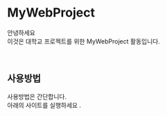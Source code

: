 # MyWebProject
안녕하세요
<Br>
이것은 대학교 프로젝트를 위한 MyWebProject 활동입니다. 

  <Br>
    
## 사용방법
사용방법은 간단합니다. 
<Br>
아래의 사이트를 실행하세요 .



